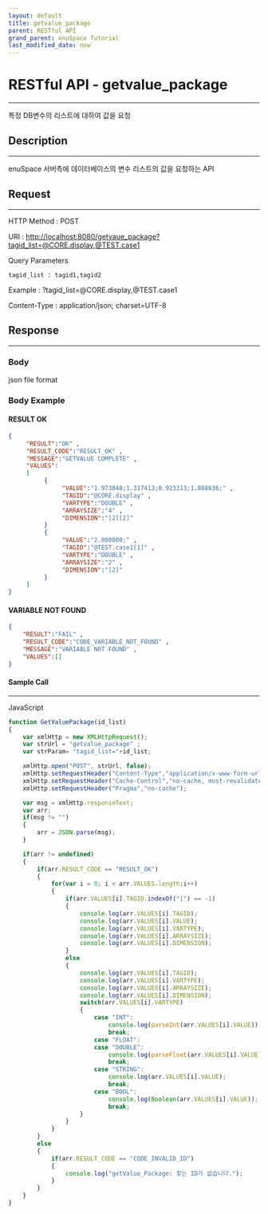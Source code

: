 ```yaml
---
layout: default
title: getvalue_package
parent: RESTful API
grand_parent: enuSpace Tutorial
last_modified_date: now
---
```


# **RESTful API - getvalue\_package**

---

특정 DB변수의 리스트에 대하여 값을 요청

## **Description**

---

enuSpace 서버측에 데이터베이스의 변수 리스트의 값을 요청하는 API

## **Request**

---

HTTP Method : POST

URI : [http://localhost:8080/getvaue\_package?tagid\_list=@CORE.display,@TEST.case1](http://localhost:8080/getvaue_package?tagid_list=@CORE.display,@TEST.case1)

Query Parameters

```
tagid_list : tagid1,tagid2
```

Example : ?tagid\_list=@CORE.display,@TEST.case1

Content-Type : application/json; charset=UTF-8

## **Response**

---

### **Body**

json file format

### **Body Example**

#### RESULT OK

```json
{  
     "RESULT":"OK" ,
     "RESULT_CODE":"RESULT_OK" ,
     "MESSAGE":"GETVALUE COMPLETE" ,
     "VALUES":
     [
          {
               "VALUE":"1.973848;1.317413;0.923313;1.808636;" ,
               "TAGID":"@CORE.display" ,
               "VARTYPE":"DOUBLE" ,
               "ARRAYSIZE":"4" ,
               "DIMENSION":"[2][2]"
          }
          {
               "VALUE":"2.000000;" ,
               "TAGID":"@TEST.case1[1]" ,
               "VARTYPE":"DOUBLE" ,
               "ARRAYSIZE":"2" ,
               "DIMENSION":"[2]"
          }
     ]
}
```

#### VARIABLE NOT FOUND

```json
{
    "RESULT":"FAIL" ,
    "RESULT_CODE":"CODE_VARIABLE_NOT_FOUND" ,
    "MESSAGE":"VARIABLE NOT FOUND" ,
    "VALUES":[]
}
```

#### **Sample Call**

---

JavaScript

```js
function GetValuePackage(id_list)
{
    var xmlHttp = new XMLHttpRequest();
    var strUrl = "getvalue_package" ;
    var strParam= "tagid_list="+id_list;

    xmlHttp.open("POST", strUrl, false);
    xmlHttp.setRequestHeader("Content-Type","application/x-www-form-urlencoded;charset=UTF-8");
    xmlHttp.setRequestHeader("Cache-Control","no-cache, must-revalidate");
    xmlHttp.setRequestHeader("Pragma","no-cache");

    var msg = xmlHttp.responseText;
    var arr;
    if(msg != "")
    {
        arr = JSON.parse(msg);
    }

    if(arr != undefined)
    {
        if(arr.RESULT_CODE == "RESULT_OK")
        {
            for(var i = 0; i < arr.VALUES.length;i++)
            {
                if(arr.VALUES[i].TAGID.indexOf("[") == -1)
                {
                    console.log(arr.VALUES[i].TAGID);
                    console.log(arr.VALUES[i].VALUE);
                    console.log(arr.VALUES[i].VARTYPE);
                    console.log(arr.VALUES[i].ARRAYSIZE);
                    console.log(arr.VALUES[i].DIMENSION);
                }
                else
                {
                    console.log(arr.VALUES[i].TAGID);
                    console.log(arr.VALUES[i].VARTYPE);
                    console.log(arr.VALUES[i].ARRAYSIZE);
                    console.log(arr.VALUES[i].DIMENSION);
                    switch(arr.VALUES[i].VARTYPE)
                    {
                        case "INT":
                            console.log(parseInt(arr.VALUES[i].VALUE));
                            break;
                        case "FLOAT":
                        case "DOUBLE":
                            console.log(parseFloat(arr.VALUES[i].VALUE));
                            break;
                        case "STRING":
                            console.log(arr.VALUES[i].VALUE);
                            break;
                        case "BOOL":
                            console.log(Boolean(arr.VALUES[i].VALUE));
                            break;
                    }
                }
            }
        }
        else
        {
            if(arr.RESULT_CODE == "CODE_INVALID_ID")
            {
                console.log("getValue_Package: 찾는 ID가 없습니다.");
            }
        }
    }
}
```




